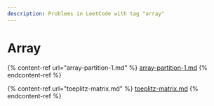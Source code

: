 ```yaml
---
description: Problems in LeetCode with tag "array"
---
```


# Array

{% content-ref url="array-partition-1.md" %}
[array-partition-1.md](array-partition-1.md)
{% endcontent-ref %}

{% content-ref url="toeplitz-matrix.md" %}
[toeplitz-matrix.md](toeplitz-matrix.md)
{% endcontent-ref %}
